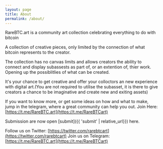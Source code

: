 ```yaml
---
layout: page
title: About
permalink: /about/
---
```


RareBTC.art is a community art collection celebrating everything to do with bitcoin

A collection of creative pieces, only limited by the connection of what bitcoin represents to the creator.

The collection has no canvas limits and allows creators the ability to connect and display subassests as part of, or an extention of, thier work. Opening up the possiblitlies of what can be created. 

It's your chance to get creative and offer your colloctors an new experience with digital art.(You are not required to utilise the subasset, it is there to give creators a chance to be imaginative and create new and exiting assets)

If you want to know more, or get some ideas on how and what to make, jump in the telegram, where a great community can help you out.
Join Here: [https://t.me/RareBTC.art](https://t.me/RareBTCart)


Submission are now open [submit]({{ 'submit' | relative_url}}) here.


Follow us on Twitter: [https://twitter.com/rarebtcart](https://twitter.com/rarebtcart)
Join us on Telegram: [https://t.me/RareBTC.art](https://t.me/RareBTCart)